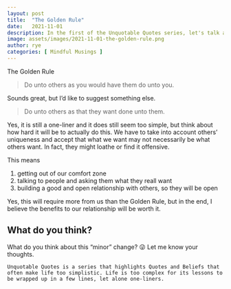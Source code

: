 ```yaml
---
layout: post
title:  "The Golden Rule"
date:   2021-11-01
description: In the first of the Unquotable Quotes series, let's talk about the Golden Rule of doing unto others as you would have them do unto you.
image: assets/images/2021-11-01-the-golden-rule.png
author: rye
categories: [ Mindful Musings ]
---
```


The Golden Rule

> Do unto others as you would have them do unto you.

Sounds great, but I’d like to suggest something else.

> Do unto others as that they want done unto them.

Yes, it is still a one-liner and it does still seem too simple, but think about how hard it will be to actually do this. We have to take into account others’ uniqueness and accept that what we want may not necessarily be what others want. In fact, they might loathe or find it offensive.

This means

1. getting out of our comfort zone
1. talking to people and asking them what they reall want
1. building a good and open relationship with others, so they will be open

Yes, this will require more from us than the Golden Rule, but in the end, I believe the benefits to our relationship will be worth it.

## What do you think?

What do you think about this “minor” change? 😜 Let me know your thoughts.

```Unquotable Quotes is a series that highlights Quotes and Beliefs that often make life too simplistic. Life is too complex for its lessons to be wrapped up in a few lines, let alone one-liners.```